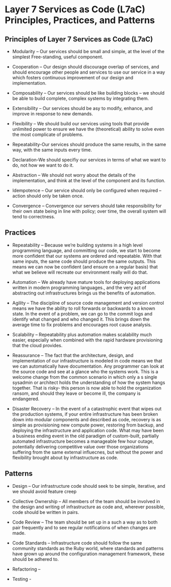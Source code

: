 # Layer 7 Services as Code (L7aC) Principles, Practices, and Patterns

## Principles of Layer 7 Services as Code (L7aC)
  
* Modularity – Our services should be small and simple, at the level of the simplest 
  Free-standing, useful component.

* Cooperation – Our design should discourage overlap of services, and should encourage other people and services to use our service in a way which fosters continuous improvement of our design and implementation.

* Composability – Our services should be like building blocks – we should be able to build complete, complex systems by integrating them.

* Extensibility – Our services should be asy to modify, enhance, and improve in response to new demands. 

* Flexibility – We should build our services using tools that provide unlimited power to ensure we have the (theoretical) ability to solve even the most complicate of problems. 

* Repeatability-Our services should produce the same results, in the same way, with the same inputs every time. 

* Declaration-We should specifiy our services in terms of what we want to do, not how we want to do it. 

* Abstraction – We should not worry about the details of the implementation, and think at the level of the component and its function. 

* Idempotence – Our service should only be configured when required – action should only be taken once.

* Convergence – Convergence our servers should take responsibility for their own state being in line with policy; over time, the overall system will tend to correctness. 

## Practices

* Repeatability – Because we’re building systems in a high level programming language, and committing our code, we start to become more confident that our systems are ordered and repeatable. With that same inputs, the same code should produce the same outputs. This means we can now be confident (and ensure on a regular basis) that what we believe will recreate our environment really will do that.
 
* Automation – We already have mature tools for deploying applications written in modern programming languages., and the very act of abstracting out infrastructures brings us the benefits of automation. 

* Agility – The discipline of source code management and version control means we have the ability to roll forwards or backwards to a known state. In the event of a problem, we can go to the commit logs and identify what changed and who changed it. This brings down the average time to fix problems and encourages root cause analysis. 

* Scalability – Repeatability plus automation makes scalability much easier, especially when combined with the rapid hardware provisioning that the cloud provides. 

* Reassurance – The fact that the architecture, design, and implementation of our infrastructure is modeled in code means we that we can automatically have documentation. Any programmer can look at the source code and see at a glance who the systems work. This is a welcome change from the common scenario in which only a s single sysadmin or architect holds the understanding of how the system hangs together. That is risky- this person is now able to hold the organization ransom, and should they leave or become ill, the company is endangered. 

* Disaster Recovery – In the event of a catastrophic event that wipes out the production systems, if your entire infrastructure has been broken down into modular components and described as code, recovery is as simple as provisioning new compute power, restoring from backup, and deploying the infrastructure and application code. What may have been a business ending event in the old paradigm of custom-built, partially automated infrastructure becomes a manageable few hour outage, potentially delivering competitive value over those organizations suffering from the same external influecnes, but without the power and flexibility brought about by infrastructure as code. 

## Patterns
* Design – Our infrastructure code should seek to be simple, iterative, and we should avoid feature creep

* Collective Ownership – All members of the team should be involved in the design and writing of infrastructure as code and, wherever possible, code should be written in pairs. 

* Code Review – The team should be set up in a such a way as to both pair frequently and to see regular notifications of when changes are made.

* Code Standards – Infrastructure code should follow the same community standards as the Ruby world, where standards and patterns have grown up around the configuration management framework, these should be adhered to.

* Refactoring – 

* Testing -
